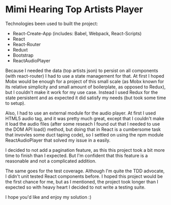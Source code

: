 # Mimi Hearing Top Artists Player

Technologies been used to built the project:

* React-Create-App (includes: Babel, Webpack, React-Scripts)
* React
* React-Router
* Reduxt
* Bootstrap
* ReactAudioPlayer

Because I needed the data (top artists json) to persist on all components (with react-router) I had to use a state management for that. At first I hoped Mobx would be enough for a project of this small scale (as Mobx known for its relative simplicity and small amount of boilerplate, as opposed to Redux), but I couldn't make it work for my use case. Instead I used Redux for the state persistent and as expected it did satisfy my needs (but took some time to setup).

Also, I had to use an external module for the audio player. At first I used HTML5 audio tag, and it was pretty much great, except that I couldn't make it load the audio files (after some reseach I found out that I needed to use the DOM API load() method, but doing that in React is a cumbersome task that invovles some duct taping code), so I settled on using the npm module ReactAudioPlayer that solved my issue in a easily.

I decided to not add a pagination feature, as this this project took a bit more time to finish than I expected. But I'm confident that this feature is a reasonable and not a complicated addition.

The same goes for the test coverage. Although I'm quite the TDD advocate, I didn't unit tested React components before. I hoped this project would be the first chance for me, but as I mentioned, the project took longer than I expected so with heavy heart I decided to not write a testing suite.

I hope you'd like and enjoy my solution :)